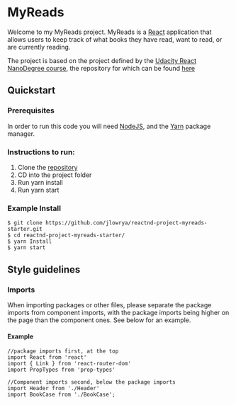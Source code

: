 # MyReads

Welcome to my MyReads project. MyReads is a [React](https://reactjs.org/) application that allows users to keep track of what books they have read, want to read, or are currently reading.

The project is based on the project defined by the [Udacity React NanoDegree course](https://www.udacity.com/course/react-nanodegree--nd019), the repository for which can be found [here](https://github.com/udacity/reactnd-project-myreads-starter)

## Quickstart
### Prerequisites
In order to run this code you will need [NodeJS](https://nodejs.org/en/), and the [Yarn](https://yarnpkg.com/en/) package manager.

### Instructions to run:
1. Clone the [repository](https://github.com/jlowrya/reactnd-project-myreads-starter)
2. CD into the project folder
3. Run yarn install
4. Run yarn start

### Example Install
```
$ git clone https://github.com/jlowrya/reactnd-project-myreads-starter.git
$ cd reactnd-project-myreads-starter/
$ yarn Install
$ yarn start
```

## Style guidelines
### Imports
When importing packages or other files, please separate the package imports from component imports, with the package imports being higher on the page than the component ones. See below for an example.

#### Example

```
//package imports first, at the top
import React from 'react'
import { Link } from 'react-router-dom'
import PropTypes from 'prop-types'

//Component imports second, below the package imports
import Header from './Header'
import BookCase from './BookCase';
```

